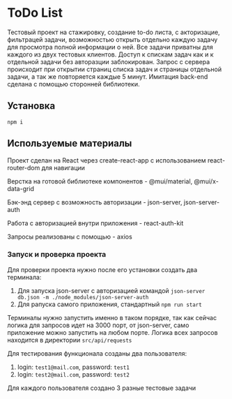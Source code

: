 # ToDo List

Тестовый проект на стажировку, создание to-do листа, с акторизацие, фильтрацей задачи, возможностью открыть отдельно каждую задачу для просмотра полной информации о ней. Все задачи приватны для каждого из двух тестовых клиентов. Доступ к спискам задач как и к отдельной задачи без авторазции заблокирован. Запрос с сервера происходит при открытии страниц списка задач и страницы отдельной задачи, а так же повторяется каждые 5 минут. Имитация back-end сделана с помощью сторонней библиотеки.

## Установка

`npm i`

## Используемые материалы

Проект сделан на React через create-react-app c использованием react-router-dom для навигации

Верстка на готовой библиотеке компонентов - @mui/material, @mui/x-data-grid

Бэк-энд сервер с возможность авторизации - json-server, json-server-auth

Работа с авторизацией внутри приложения - react-auth-kit

Запросы реализованы с помощью - axios

### Запуск и проверка проекта

Для проверки проекта нужно после его установки создать два терминала:

1. Для запуска json-server с авторизацией командой `json-server db.json -m ./node_modules/json-server-auth`
2. Для pапуска самого приложения, стандартный `npm run start`

Терминалы нужно запустить именно в таком порядке, так как сейчас логика для запросов идет на 3000 порт, от json-server, само приложение можно запустить на любом порте.
Логика всех запросов находится в директории `src/api/requests`

Для тестирования функционала созданы два пользователя:

1. login: `test1@mail.com`, password: `test1`
2. login: `test2@mail.com`, password: `test2`

Для каждого пользователя создано 3 разные тестовые задачи
